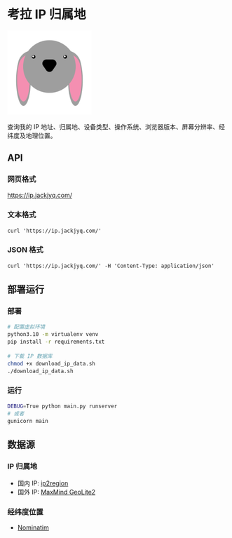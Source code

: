 # 考拉 IP 归属地

![](./static/favicon_io/android-chrome-192x192.png)

查询我的 IP 地址、归属地、设备类型、操作系统、浏览器版本、屏幕分辨率、经纬度及地理位置。

## API

### 网页格式

https://ip.jackjyq.com/

### 文本格式

`curl 'https://ip.jackjyq.com/'`

### JSON 格式

`curl 'https://ip.jackjyq.com/' -H 'Content-Type: application/json'`

## 部署运行

### 部署

```bash
# 配置虚拟环境
python3.10 -m virtualenv venv
pip install -r requirements.txt

# 下载 IP 数据库
chmod +x download_ip_data.sh
./download_ip_data.sh
```

### 运行

```bash
DEBUG=True python main.py runserver
# 或者
gunicorn main
```

## 数据源

### IP 归属地

- 国内 IP: [ip2region](https://github.com/lionsoul2014/ip2region)
- 国外 IP: [MaxMind GeoLite2](https://www.maxmind.com/en/home)

### 经纬度位置

- [Nominatim](https://nominatim.org/)
